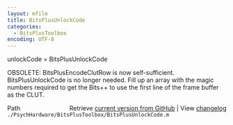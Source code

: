 ```yaml
---
layout: mfile
title: BitsPlusUnlockCode
categories:
  - BitsPlusToolbox
encoding: UTF-8
---
```


unlockCode = BitsPlusUnlockCode

OBSOLETE: BitsPlusEncodeClutRow is now self-sufficient. BitsPlusUnlockCode is no longer needed.
Fill up an array with the magic numbers required
to get the Bits++ to use the first line of the
frame buffer as the CLUT.


<div class="code_header" style="text-align:right;">
  <span style="float:left;">Path&nbsp;&nbsp;</span> <span class="counter">Retrieve <a href=
  "https://raw.github.com/Psychtoolbox-3/Psychtoolbox-3/beta/./PsychHardware/BitsPlusToolbox/BitsPlusUnlockCode.m">current version from GitHub</a> | View <a href=
  "https://github.com/Psychtoolbox-3/Psychtoolbox-3/commits/beta/./PsychHardware/BitsPlusToolbox/BitsPlusUnlockCode.m">changelog</a></span>
</div>
<div class="code">
  <code>./PsychHardware/BitsPlusToolbox/BitsPlusUnlockCode.m</code>
</div>
